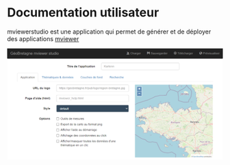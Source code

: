 # Documentation utilisateur



mviewerstudio est une application qui permet de générer et de déployer des applications [mviewer](https://github.com/geobretagne/mviewer)

![Interface studio](img/studio.png)
<!--stackedit_data:
eyJoaXN0b3J5IjpbOTkyOTczODA0LDE4NDg4NDM4MTAsMjMyNj
MxNDIsLTIxMzk3MjQ2NTVdfQ==
-->